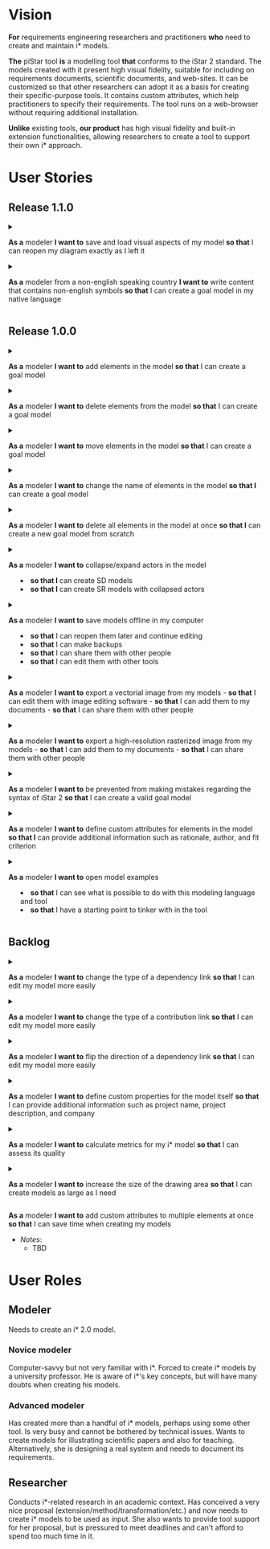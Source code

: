# Vision
**For** requirements engineering researchers and practitioners
**who** need to create and maintain i* models.

**The** piStar tool
**is** a modelling tool
**that** conforms to the iStar 2 standard. The models created with it present high visual fidelity, suitable for including on requirements documents, scientific documents, and web-sites. It can be customized so that other researchers can adopt it as a basis for creating their specific-purpose tools. It contains custom attributes, which help practitioners to specify their requirements. The tool runs on a web-browser without requiring additional installation.

**Unlike** existing tools,
**our product** has high visual fidelity and built-in extension functionalities, allowing researchers to create a tool to support their own i* approach.   


# User Stories

## Release 1.1.0

<details><summary>
  
**As a** modeler 
**I want to** save and load visual aspects of my model
**so that** I can reopen my diagram exactly as I left it</summary>
- *Notes*:
  - Vertices on links
  - Collapsed actors
</details>


<details><summary>
  
**As a** modeler from a non-english speaking country
**I want to** write content that contains non-english symbols
**so that** I can create a goal model in my native language</summary>
- *Notes*:
  - المتطلبات الهندسية (Arabic)
  - 需求工程 (Chinese)
  - 要求工学 (Japanese)
  - Açafrão (Portuguese)
  - разработка требований (Russian)
  - ihtiyaç mühendisliği (Turkish)
- Tests:
  - Try in elements' name
  - Try in the content of a custom property
  - Try in the name of a custom property  
</details>


## Release 1.0.0
<details><summary>
  
**As a** modeler
**I want to** add elements in the model
**so that** I can create a goal model</summary>
- *Notes*:
  - Conform to i* 2.0 standard
</details>

<details><summary>
  
**As a** modeler
**I want to** delete elements from the model
**so that** I can create a goal model</summary>
- *Notes*:
  - delete associated links
</details>

<details><summary>
  
**As a** modeler
**I want to** move elements in the model
**so that** I can create a goal model</summary>
- *Notes*:
  - update actor's boundary accordingly
</details>

<details><summary>
  
**As a** modeler
**I want to** change the name of elements in the model
**so that I** can create a goal model</summary>
- *Notes*:
  - allow duplicates
</details>

<details><summary>
  
**As a** modeler
**I want to** delete all elements in the model at once
**so that I** can create a new goal model from scratch</summary>
- *Notes*:
  - ask user to confirm
</details>

<details><summary>
  
**As a** modeler
**I want to** collapse/expand actors in the model
  - **so that I** can create SD models
  - **so that I** can create SR models with collapsed actors</summary>
- *Notes*:
  - reposition dependency links
</details>

<details><summary>
  
**As a** modeler
**I want to** save models offline in my computer
  - **so that** I can reopen them later and continue editing
  - **so that** I can make backups
  - **so that** I can share them with other people
  - **so that** I can edit them with other tools</summary>
- *Notes*:
  - none
</details>

<details><summary>
  
**As a** modeler
  **I want to** export a vectorial image from my models
    - **so that** I can edit them with image editing software
    - **so that** I can add them to my documents
    - **so that** I can share them with other people</summary>
- *Notes*:
  - none
- *Tests*:
  - See if they open correctly in Inkscape (open-source image cration software)
  - Try with a selected element
</details>

<details><summary>
  
**As a** modeler
  **I want to** export a high-resolution rasterized image from my models
    - **so that** I can add them to my documents
    - **so that** I can share them with other people</summary>
- *Notes*:
  - none
- *Tests*:
  - Try with a selected element
</details>

<details><summary>
  
**As a** modeler
**I want to** be prevented from making mistakes regarding the syntax of iStar 2
**so that** I can create a valid goal model</summary>
- *Notes*:
  - Conform to i* 2.0 standard
</details>

<details><summary>
  
**As a** modeler
**I want to** define custom attributes for elements in the model
**so that I** can provide additional information such as rationale, author, and fit criterion</summary>
- *Notes*:
  - none
</details>

<details><summary>
  
**As a** modeler 
**I want to** open model examples
- **so that** I can see what is possible to do with this
modeling language and tool
- **so that** I have a starting point to tinker with in the tool
</summary>
- *Notes*:
  - none
</details>


## Backlog


<details><summary>
  
**As a** modeler 
**I want to** change the type of a dependency link
**so that** I can edit my model more easily</summary>
- *Notes*:
  - Change between Goal dependency, Quality dependency, Task dependency,
  and Resource dependency

</details>

<details><summary>
  
**As a** modeler 
**I want to** change the type of a contribution link
**so that** I can edit my model more easily</summary>
- *Notes*:
  - Change between Make, Help, Hurt, and Break

</details>

<details><summary>

**As a** modeler 
**I want to** flip the direction of a dependency link
**so that** I can edit my model more easily</summary>
- *Notes*:
  - TBD
</details>

<details><summary>
  
**As a** modeler 
**I want to** define custom properties for the model itself 
 **so that** I can provide additional information such as project name, project description, and company</summary>
- *Notes*:
  - TBD
</details>

<details><summary>
  
**As a** modeler 
**I want to** calculate metrics for my i* model 
 **so that** I can assess its quality</summary>
- *Notes*:
  - TBD
</details>


<details><summary>
  
**As a** modeler 
**I want to** increase the size of the drawing area
 **so that** I can create models as large as I need</summary>
- *Notes*:
  - TBD
</details>

**As a** modeler 
**I want to** add custom attributes to multiple elements at once
 **so that** I can save time when creating my models</summary>
- *Notes*:
  - TBD
</details>

# User Roles

## Modeler
Needs to create an i* 2.0 model.

### Novice modeler
Computer-savvy but not very familiar with i*. Forced to create i* models by a university professor. He is aware of i*'s key concepts, but will have many doubts when creating his models.

### Advanced modeler
Has created more than a handful of i* models, perhaps using some other tool. Is very busy and cannot be bothered by technical issues. Wants to create models for illustrating scientific papers and also for teaching. Alternatively, she is designing a real system and needs to document its requirements.

## Researcher
Conducts i*-related research in an academic context. Has conceived a very nice proposal (extension/method/transformation/etc.) and now needs to create i* models to be used as input. She also wants to provide tool support for her proposal, but is pressured to meet deadlines and can't afford to spend too much time in it.
